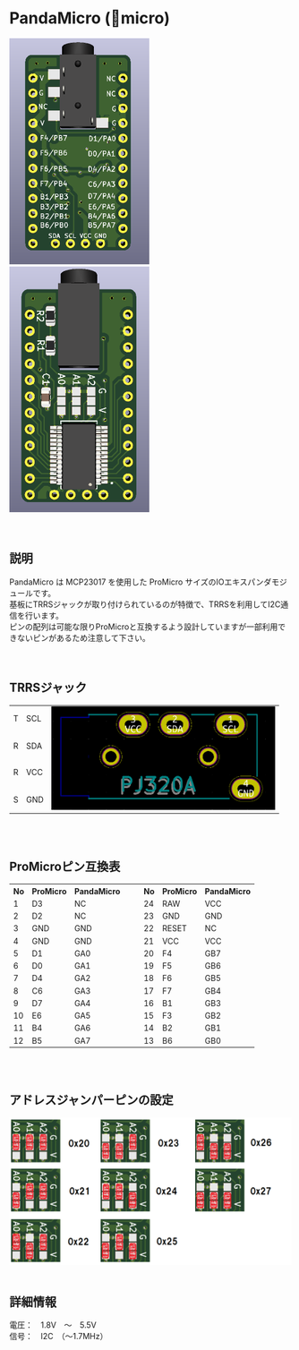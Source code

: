 # PandaMicro (🐼micro)

<img src="/images/front.png" width="250">　<img src="/images/back.png" width="250">
<br><br><br>


## 説明

PandaMicro は MCP23017 を使用した ProMicro サイズのIOエキスパンダモジュールです。  
基板にTRRSジャックが取り付けられているのが特徴で、TRRSを利用してI2C通信を行います。  
ピンの配列は可能な限りProMicroと互換するよう設計していますが一部利用できないピンがあるため注意して下さい。  
<br><br>


## TRRSジャック

<table>
  <tr>
    <td>T</td>
    <td>SCL</td>
    <td rowspan="4"><img src="/images/pj320a.png" width="400"></td>
  </tr>
  <tr>
    <td>R</td>
    <td>SDA</td>
  </tr>
  <tr>
    <td>R</td>
    <td>VCC</td>
  </tr>
  <tr>
    <td>S</td>
    <td>GND</td>
  </tr>
</table>
<br><br>


## ProMicroピン互換表

<table>
  <tr>
    <th>No</th>
    <th>ProMicro</th>
    <th>PandaMicro</th>
    <td rowspan="13">　</td>
    <th>No</th>
    <th>ProMicro</th>
    <th>PandaMicro</th>
  </tr>
  <tr>
    <td>1</td>
    <td>D3</td>
    <td>NC</td>
    <td>24</td>
    <td>RAW</td>
    <td>VCC</td>
  </tr>
  <tr>
    <td>2</td>
    <td>D2</td>
    <td>NC</td>
    <td>23</td>
    <td>GND</td>
    <td>GND</td>
  </tr>
  <tr>
    <td>3</td>
    <td>GND</td>
    <td>GND</td>
    <td>22</td>
    <td>RESET</td>
    <td>NC</td>
  </tr>
  <tr>
    <td>4</td>
    <td>GND</td>
    <td>GND</td>
    <td>21</td>
    <td>VCC</td>
    <td>VCC</td>
  </tr>
  <tr>
    <td>5</td>
    <td>D1</td>
    <td>GA0</td>
    <td>20</td>
    <td>F4</td>
    <td>GB7</td>
  </tr>
  <tr>
    <td>6</td>
    <td>D0</td>
    <td>GA1</td>
    <td>19</td>
    <td>F5</td>
    <td>GB6</td>
  </tr>
  <tr>
    <td>7</td>
    <td>D4</td>
    <td>GA2</td>
    <td>18</td>
    <td>F6</td>
    <td>GB5</td>
  </tr>
  <tr>
    <td>8</td>
    <td>C6</td>
    <td>GA3</td>
    <td>17</td>
    <td>F7</td>
    <td>GB4</td>
  </tr>
  <tr>
    <td>9</td>
    <td>D7</td>
    <td>GA4</td>
    <td>16</td>
    <td>B1</td>
    <td>GB3</td>
  </tr>
  <tr>
    <td>10</td>
    <td>E6</td>
    <td>GA5</td>
    <td>15</td>
    <td>F3</td>
    <td>GB2</td>
  </tr>
  <tr>
    <td>11</td>
    <td>B4</td>
    <td>GA6</td>
    <td>14</td>
    <td>B2</td>
    <td>GB1</td>
  </tr>
  <tr>
    <td>12</td>
    <td>B5</td>
    <td>GA7</td>
    <td>13</td>
    <td>B6</td>
    <td>GB0</td>
  </tr>
</table>
<br><br>


## アドレスジャンパーピンの設定

<img src="/images/jumper_setting.png" width="700">
<br><br>


## 詳細情報

電圧：　1.8V　～　5.5V  
信号：　I2C　（～1.7MHz）
<br><br>



